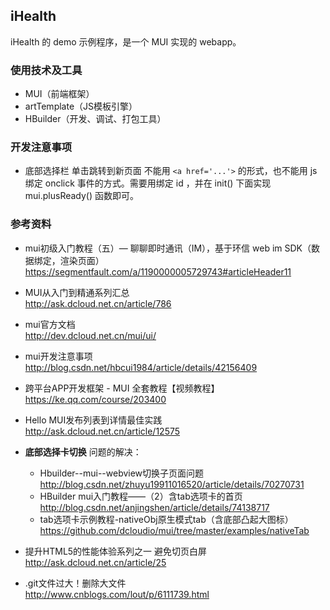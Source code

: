 ## iHealth
iHealth 的 demo 示例程序，是一个 MUI 实现的 webapp。

### 使用技术及工具
* MUI（前端框架）
* artTemplate（JS模板引擎）
* HBuilder（开发、调试、打包工具）

### 开发注意事项
* 底部选择栏 单击跳转到新页面 不能用 ```<a href='...'>``` 的形式，也不能用 js 绑定 onclick 事件的方式。需要用绑定 id ，并在 init() 下面实现 mui.plusReady() 函数即可。


### 参考资料
* mui初级入门教程（五）— 聊聊即时通讯（IM），基于环信 web im SDK（数据绑定，渲染页面）  
https://segmentfault.com/a/1190000005729743#articleHeader11

* MUI从入门到精通系列汇总  
http://ask.dcloud.net.cn/article/786

* mui官方文档  
http://dev.dcloud.net.cn/mui/ui/

* mui开发注意事项  
http://blog.csdn.net/hbcui1984/article/details/42156409

* 跨平台APP开发框架 - MUI 全套教程【视频教程】  
https://ke.qq.com/course/203400

* Hello MUI发布列表到详情最佳实践  
http://ask.dcloud.net.cn/article/12575

* **底部选择卡切换** 问题的解决：
    * Hbuilder--mui--webview切换子页面问题  
    http://blog.csdn.net/zhuyu19911016520/article/details/70270731
    * HBuilder mui入门教程——（2）含tab选项卡的首页  
    http://blog.csdn.net/anjingshen/article/details/74138717
    * tab选项卡示例教程-nativeObj原生模式tab（含底部凸起大图标）  
    https://github.com/dcloudio/mui/tree/master/examples/nativeTab
    
* 提升HTML5的性能体验系列之一 避免切页白屏  
http://ask.dcloud.net.cn/article/25

* .git文件过大！删除大文件  
http://www.cnblogs.com/lout/p/6111739.html